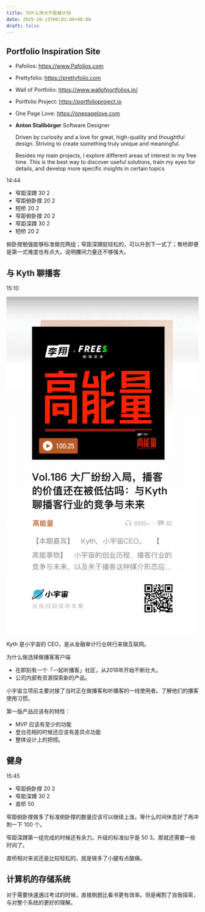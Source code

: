 ```yaml
---
title: 为什么伟大不能被计划
date: 2025-10-15T00:01:00+08:00
draft: false
---
```


## Portfolio Inspiration Site

- Pafolios: https://www.Pafolios.com
- Prettyfolio: https://prettyfolio.com
- Wall of Portfolio: https://www.wallofportfolios.in/
- Portfolio Project: https://portfolioproject.io
- One Page Love: https://onepagelove.com

- **Anton Stallbörger**
  Software Designer

  Driven by curiosity and a love for great, high-quality and thoughtful design. Striving to create something truly unique and meaningful.

  Besides my main projects, I explore different areas of interest in my free time. This is the best way to discover useful solutions, train my eyes for details, and develop more specific insights in certain topics

14:44

- 窄距深蹲 30 2
- 窄距俯卧撑 20 2
- 短桥 20 2
- 窄距俯卧撑 20 2
- 窄距深蹲 30 2
- 短桥 20 2

俯卧撑勉强能够标准做完两组；窄距深蹲挺轻松的，可以升到下一式了；臀桥即便是第一式难度也有点大。说明腰间力量还不够强大。

## 与 Kyth 聊播客

15:10

![pshare](https://raw.githubusercontent.com/huyixi/Pics/main/uPic/pshare_20251015.JPEG)

Kyth 是小宇宙的 CEO，是从金融审计行业转行来做互联网。

为什么做选择做播客客户端

- 在即刻有一个「一起听播客」社区，从2018年开始不断壮大。
- 公司内部有资源探索新的产品。

小宇宙立项前主要对接了当时正在做播客和听播客的一线使用者。了解他们的播客使用习惯。

第一版产品应该有的特性：

- MVP 应该有至少的功能
- 登台亮相的时候还应该有差异点功能
- 整体设计上的把控。

## 健身

15:45

- 窄距俯卧撑 20 2
- 窄距深蹲 30 2
- 直桥 50

窄距俯卧撑做多了标准俯卧撑的数量应该可以继续上涨。等什么时间休息好了再冲刺一下 100 个。

窄距深蹲第一组完成的时候还有余力。升级的标准似乎是 50 3。那就还需要一些时间了。

直桥相对来说还是比较轻松的，就是做多了小腿有点酸痛。

## 计算机的存储系统

对于需要快速通过考试的时候，直接刷题比看书更有效率。但是阉割了自我探索，与对整个系统的更好的理解。
